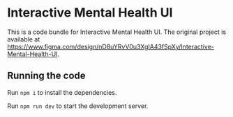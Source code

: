 
  # Interactive Mental Health UI

  This is a code bundle for Interactive Mental Health UI. The original project is available at https://www.figma.com/design/nD8uYRvV0u3XgIA43fSpXy/Interactive-Mental-Health-UI.

  ## Running the code

  Run `npm i` to install the dependencies.

  Run `npm run dev` to start the development server.
  
